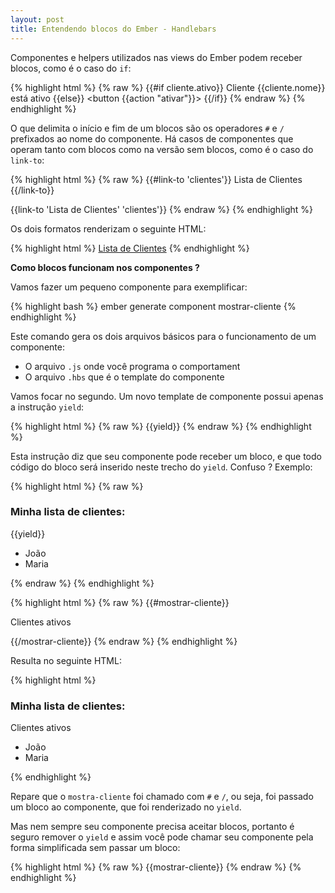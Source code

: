 ```yaml
---
layout: post
title: Entendendo blocos do Ember - Handlebars
---
```


Componentes e helpers utilizados nas views do Ember podem receber blocos, como é o caso do `if`:

{% highlight html %}
{% raw %}
{{#if cliente.ativo}}
  <span class="ativo">Cliente {{cliente.nome}} está ativo</span>
{{else}}
  <button {{action "ativar"}}>
{{/if}}
{% endraw %}
{% endhighlight %}

O que delimita o início e fim de um blocos são os operadores `#` e `/` prefixados ao nome do componente.
Há casos de componentes que operam tanto com blocos como na versão sem blocos, como é o caso do `link-to`:

{% highlight html %}
{% raw %}
{{#link-to 'clientes'}}
  Lista de Clientes
{{/link-to}}

{{link-to 'Lista de Clientes' 'clientes'}}
{% endraw %}
{% endhighlight %}

Os dois formatos renderizam o seguinte HTML:

{% highlight html %}
<a href="/clientes">Lista de Clientes</a>
{% endhighlight %}

**Como blocos funcionam nos componentes ?**

Vamos fazer um pequeno componente para exemplificar:

{% highlight bash %}
ember generate component mostrar-cliente
{% endhighlight %}

Este comando gera os dois arquivos básicos para o funcionamento de um componente:

* O arquivo `.js` onde você programa o comportament
* O arquivo `.hbs` que é o template do componente
 
Vamos focar no segundo. Um novo template de componente possui apenas a instrução `yield`:

{% highlight html %}
{% raw %}
{{yield}}
{% endraw %}
{% endhighlight %}

Esta instrução diz que seu componente pode receber um bloco, e que todo código do bloco será inserido neste trecho do `yield`. Confuso ? Exemplo:

{% highlight html %}
{% raw %}
<h3>Minha lista de clientes:</h3>

{{yield}}

<ul>
  <li>João</li>
  <li>Maria</li>
</ul>
{% endraw %}
{% endhighlight %}

{% highlight html %}
{% raw %}
{{#mostrar-cliente}}
<p>Clientes ativos</p>
{{/mostrar-cliente}}
{% endraw %}
{% endhighlight %}

Resulta no seguinte HTML:

{% highlight html %}
<h3>Minha lista de clientes:</h3>
<p>Clientes ativos</p>
<ul>
  <li>João</li>
  <li>Maria</li>
</ul>
{% endhighlight %}

Repare que o `mostra-cliente` foi chamado com `#` e `/`, ou seja, foi passado um bloco ao componente, que foi renderizado no `yield`.

Mas nem sempre seu componente precisa aceitar blocos, portanto é seguro remover o `yield` e assim você pode chamar seu componente pela forma simplificada sem passar um bloco:

{% highlight html %}
{% raw %}
{{mostrar-cliente}}
{% endraw %}
{% endhighlight %}

